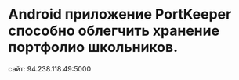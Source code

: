 # Android приложение PortKeeper способно облегчить хранение портфолио школьников.
сайт: 94.238.118.49:5000
